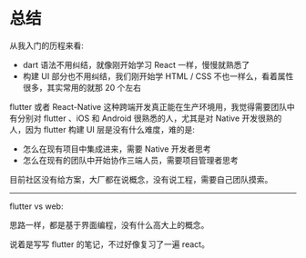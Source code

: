 # 总结

从我入门的历程来看:

* dart 语法不用纠结，就像刚开始学习 React 一样，慢慢就熟悉了
* 构建 UI 部分也不用纠结，我们刚开始学 HTML / CSS 不也一样么，看着属性很多，其实常用的就那 20 个左右

flutter 或者 React-Native 这种跨端开发真正能在生产环境用，我觉得需要团队中有分别对 flutter 、iOS 和 Android 很熟悉的人，尤其是对 Native 开发很熟的人，因为 flutter 构建 UI 层是没有什么难度，难的是:

* 怎么在现有项目中集成进来，需要 Native 开发者思考
* 怎么在现有的团队中开始协作三端人员，需要项目管理者思考

目前社区没有给方案，大厂都在说概念，没有说工程，需要自己团队摸索。

----

flutter vs web:

思路一样，都是基于界面编程，没有什么高大上的概念。

说着是写写 flutter 的笔记，不过好像复习了一遍 react。